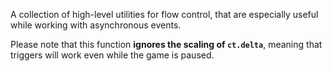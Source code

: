 A collection of high-level utilities for flow control, that are especially useful while working with asynchronous events.

Please note that this function **ignores the scaling of `ct.delta`**, meaning that triggers will work even while the game is paused.